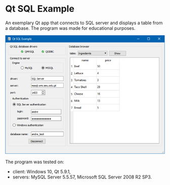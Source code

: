 # Qt SQL Example

An exemplary Qt app that connects to SQL server and displays a table from a database. The program was made for educational purposes.

![](screenshot.png)

The program was tested on: 
 * client: Windows 10, Qt 5.9.1, 
 * servers: MySQL Server 5.5.57, Microsoft SQL Server 2008 R2 SP3.
